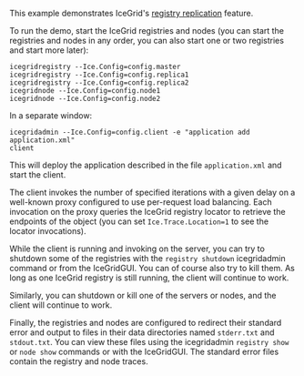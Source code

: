 This example demonstrates IceGrid's [registry replication][1] feature.

To run the demo, start the IceGrid registries and nodes (you can start
the registries and nodes in any order, you can also start one or two
registries and start more later):

```
icegridregistry --Ice.Config=config.master
icegridregistry --Ice.Config=config.replica1
icegridregistry --Ice.Config=config.replica2
icegridnode --Ice.Config=config.node1
icegridnode --Ice.Config=config.node2
```

In a separate window:

```
icegridadmin --Ice.Config=config.client -e "application add application.xml"
client
```

This will deploy the application described in the file `application.xml` and
start the client.

The client invokes the number of specified iterations with a given
delay on a well-known proxy configured to use per-request load
balancing. Each invocation on the proxy queries the IceGrid registry
locator to retrieve the endpoints of the object (you can set
`Ice.Trace.Location=1` to see the locator invocations).

While the client is running and invoking on the server, you can try to
shutdown some of the registries with the `registry shutdown`
icegridadmin command or from the IceGridGUI. You can of course
also try to kill them. As long as one IceGrid registry is still
running, the client will continue to work.

Similarly, you can shutdown or kill one of the servers or nodes, and
the client will continue to work.

Finally, the registries and nodes are configured to redirect their
standard error and output to files in their data directories named
`stderr.txt` and `stdout.txt`. You can view these files using the
icegridadmin `registry show` or `node show` commands or with the
IceGridGUI. The standard error files contain the registry and
node traces.

[1]: https://doc.zeroc.com/ice/4.0/ice-services/icegrid/registry-replication

